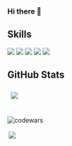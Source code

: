 ### Hi there 👋

<!--
**Anton-Shvetc/Anton-Shvetc** is a ✨ _special_ ✨ repository because its `README.md` (this file) appears on your GitHub profile.

Here are some ideas to get you started:

- 🔭 I’m currently working on ...
- 🌱 I’m currently learning ...
- 👯 I’m looking to collaborate on ...
- 🤔 I’m looking for help with ...
- 💬 Ask me about ...
- 📫 How to reach me: ...
- 😄 Pronouns: ...
- ⚡ Fun fact: ...

-->

## Skills

![](https://img.shields.io/badge/Code-React-informational?style=flat&logo=react&logoColor=white&color=eb688c)
![](https://img.shields.io/badge/Code-Redux-informational?style=flat&logo=Redux&logoColor=white&color=eb688c)
![](https://img.shields.io/badge/Code-JavaScript-informational?style=flat&logo=JavaScript&logoColor=white&color=eb688c)
![](https://img.shields.io/badge/Code-TypeScript-informational?style=flat&logo=TypeScript&logoColor=white&color=eb688c)
![](https://img.shields.io/badge/Code-MongoDB-informational?style=flat&logo=MongoDB&logoColor=white&color=eb688c)



## GitHub Stats

<a href="#">
  <img align="center" style="margin:0.5rem" src="https://github-readme-stats.vercel.app/api/top-langs/?username=anton-shvetc&show_icons=true&theme=dracula" /> 
</a>

<br>
<br>

![codewars](https://www.codewars.com/users/Anton-Shvetc/badges/large)

<a href="#">
  <img align="center" style="margin:0.2rem" src="https://github-readme-stats.vercel.app/api?username=anton-shvetc&theme=dracula&hide=issues&show_icons=true" />
</a>










